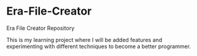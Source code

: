 # Era-File-Creator
Era File Creator Repository


This is my learning project where I will be added features and experimenting with different techniques to become a better programmer.
